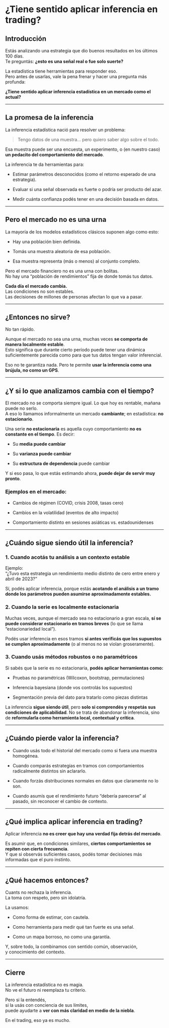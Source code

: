 # ¿Tiene sentido aplicar inferencia en trading?

## Introducción

Estás analizando una estrategia que dio buenos resultados en los últimos 100 días.\
Te preguntás: **¿esto es una señal real o fue solo suerte?**

La estadística tiene herramientas para responder eso.\
Pero antes de usarlas, vale la pena frenar y hacer una pregunta más profunda:

**¿Tiene sentido aplicar inferencia estadística en un mercado como el actual?**

***

## La promesa de la inferencia

La inferencia estadística nació para resolver un problema:

> Tengo datos de una muestra… pero quiero saber algo sobre el todo.

Esa muestra puede ser una encuesta, un experimento, o (en nuestro caso)\
**un pedacito del comportamiento del mercado**.

La inferencia te da herramientas para:

* Estimar parámetros desconocidos (como el retorno esperado de una estrategia).

* Evaluar si una señal observada es fuerte o podría ser producto del azar.

* Medir cuánta confianza podés tener en una decisión basada en datos.

***

## Pero el mercado no es una urna

La mayoría de los modelos estadísticos clásicos suponen algo como esto:

* Hay una población bien definida.

* Tomás una muestra aleatoria de esa población.

* Esa muestra representa (más o menos) al conjunto completo.

Pero el mercado financiero no es una urna con bolitas.\
No hay una “población de rendimientos” fija de donde tomás tus datos.

**Cada día el mercado cambia.**\
Las condiciones no son estables.\
Las decisiones de millones de personas afectan lo que va a pasar.

***

## ¿Entonces no sirve?

No tan rápido.

Aunque el mercado no sea una urna, muchas veces **se comporta de manera localmente estable**.\
Esto significa que durante cierto período puede tener una dinámica suficientemente parecida como para que tus datos tengan valor inferencial.

Eso no te garantiza nada. Pero te permite **usar la inferencia como una brújula, no como un GPS**.

***

## ¿Y si lo que analizamos cambia con el tiempo?

El mercado no se comporta siempre igual. Lo que hoy es rentable, mañana puede no serlo.\
A eso lo llamamos informalmente un mercado **cambiante**; en estadística: **no estacionario**.

Una serie **no estacionaria** es aquella cuyo comportamiento **no es constante en el tiempo**. Es decir:

* Su **media puede cambiar**

* Su **varianza puede cambiar**

* Su **estructura de dependencia** puede cambiar

Y si eso pasa, lo que estás estimando ahora, **puede dejar de servir muy pronto**.

### Ejemplos en el mercado:

* Cambios de régimen (COVID, crisis 2008, tasas cero)

* Cambios en la volatilidad (eventos de alto impacto)

* Comportamiento distinto en sesiones asiáticas vs. estadounidenses

***

## ¿Cuándo sigue siendo útil la inferencia?

### 1. **Cuando acotás tu análisis a un contexto estable**

Ejemplo:\
“¿Tuvo esta estrategia un rendimiento medio distinto de cero entre enero y abril de 2023?”

Sí, podés aplicar inferencia, porque estás **acotando el análisis a un tramo donde los parámetros pueden asumirse aproximadamente estables.**

### 2. **Cuando la serie es localmente estacionaria**

Muchas veces, aunque el mercado sea no estacionario a gran escala, **sí se puede considerar estacionario en tramos breves** (lo que se llama “estacionariedad local”).

Podés usar inferencia en esos tramos **si antes verificás que los supuestos se cumplen aproximadamente** (o al menos no se violan groseramente).

### 3. **Cuando usás métodos robustos o no paramétricos**

Si sabés que la serie es no estacionaria, **podés aplicar herramientas como:**

* Pruebas no paramétricas (Wilcoxon, bootstrap, permutaciones)

* Inferencia bayesiana (donde vos controlás los supuestos)

* Segmentación previa del dato para tratarlo como piezas distintas

La inferencia **sigue siendo útil**, pero **solo si comprendés y respetás sus condiciones de aplicabilidad**. No se trata de abandonar la inferencia, sino de **reformularla como herramienta local, contextual y crítica**.

***

## ¿Cuándo pierde valor la inferencia?

* Cuando usás todo el historial del mercado como si fuera una muestra homogénea.

* Cuando comparás estrategias en tramos con comportamientos radicalmente distintos sin aclararlo.

* Cuando forzás distribuciones normales en datos que claramente no lo son.

* Cuando asumís que el rendimiento futuro “debería parecerse” al pasado, sin reconocer el cambio de contexto.

***

## ¿Qué implica aplicar inferencia en trading?

Aplicar inferencia **no es creer que hay una verdad fija detrás del mercado**.

Es asumir que, en condiciones similares, **ciertos comportamientos se repiten con cierta frecuencia**.\
Y que si observás suficientes casos, podés tomar decisiones más informadas que el puro instinto.

***

## ¿Qué hacemos entonces?

Cuants no rechaza la inferencia.\
La toma con respeto, pero sin idolatría.

La usamos:

* Como forma de estimar, con cautela.

* Como herramienta para medir qué tan fuerte es una señal.

* Como un mapa borroso, no como una garantía.

Y, sobre todo, la combinamos con sentido común, observación,\
y conocimiento del contexto.

***

## Cierre

La inferencia estadística no es magia.\
No ve el futuro ni reemplaza tu criterio.

Pero si la entendés,\
si la usás con conciencia de sus límites,\
puede ayudarte a **ver con más claridad en medio de la niebla**.

En el trading, eso ya es mucho.
